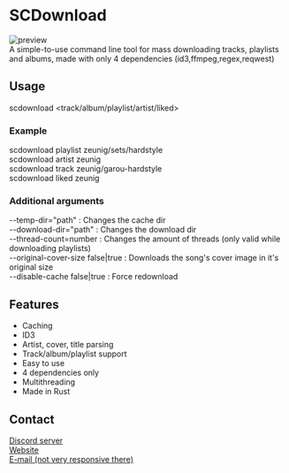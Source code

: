 # SCDownload
![preview](https://cdn.discordapp.com/attachments/1152297609256521789/1152310916956835921/cmd_3kklI5awUW.gif) <br>
A simple-to-use command line tool for mass downloading tracks, playlists and albums, made with only 4 dependencies (id3,ffmpeg,regex,reqwest)

## Usage
scdownload <track/album/playlist/artist/liked> <url> 
### Example
scdownload playlist zeunig/sets/hardstyle<br />
scdownload artist zeunig<br />
scdownload track zeunig/garou-hardstyle<br />
scdownload liked zeunig
### Additional arguments
--temp-dir="path" : Changes the cache dir<br />
--download-dir="path" : Changes the download dir<br />
--thread-count=number : Changes the amount of threads (only valid while downloading playlists)<br />
--original-cover-size false|true : Downloads the song's cover image in it's original size<br />
--disable-cache false|true : Force redownload<br />
## Features
- Caching
- ID3
- Artist, cover, title parsing
- Track/album/playlist support
- Easy to use
- 4 dependencies only
- Multithreading
- Made in Rust

## Contact
[Discord server](https://discord.gg/pJVxS6uRTK)<br />
[Website](https://zeunig.hu)<br/>
[E-mail (not very responsive there)](mailto:business@mail.zeunig.hu)
